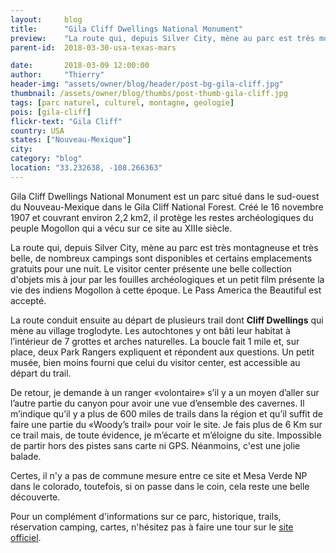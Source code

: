 ```yaml
---
layout:     blog
title:      "Gila Cliff Dwellings National Monument"
preview:    "La route qui, depuis Silver City, mène au parc est très montagneuse et très belle, de nombreux campings sont disponibles et certains emplacements..."
parent-id:  2018-03-30-usa-texas-mars

date:       2018-03-09 12:00:00
author:     "Thierry"
header-img: "assets/owner/blog/header/post-bg-gila-cliff.jpg"
thumbnail: /assets/owner/blog/thumbs/post-thumb-gila-cliff.jpg
tags: [parc naturel, culturel, montagne, geologie]
pois: [gila-cliff]
flickr-text: "Gila Cliff"
country: USA 
states: ["Nouveau-Mexique"]
city: 
category: "blog"
location: "33.232638, -108.266363"
---
```


Gila Cliff Dwellings National Monument est un parc situé dans le sud-ouest du Nouveau-Mexique dans le Gila Cliff National Forest. Créé le  16 novembre 1907 et couvrant environ 2,2 km2, il protège les restes archéologiques du peuple Mogollon qui a vécu sur ce site au XIIIe siècle.

La route qui, depuis Silver City, mène au parc est très montagneuse et très belle, de nombreux campings sont disponibles et certains emplacements gratuits pour une nuit. Le visitor center présente une belle collection d'objets mis à jour par les fouilles archéologiques et un petit film présente la vie des indiens Mogollon à cette époque. Le Pass America the Beautiful est accepté.

La route conduit ensuite au départ de plusieurs trail dont **Cliff Dwellings** qui mène au village troglodyte. Les autochtones y ont bâti leur habitat à l’intérieur de 7 grottes et arches naturelles. La boucle fait 1 mile et, sur place, deux Park Rangers expliquent et répondent aux questions. Un petit musée, bien moins fourni que celui du visitor center, est accessible au départ du trail.

De retour, je demande à un ranger «volontaire» s’il y a un moyen d’aller sur l’autre partie du canyon pour avoir une vue d’ensemble des cavernes. Il m’indique qu’il y a plus de 600 miles de trails dans la région et qu’il suffit de faire une partie du «Woody’s trail» pour voir le site. Je fais plus de 6 Km sur ce trail mais, de toute évidence, je m’écarte et m’éloigne du site. Impossible de partir hors des pistes sans carte ni GPS. Néanmoins, c'est une jolie balade. 

Certes, il n'y a pas de commune mesure entre ce site et Mesa Verde NP dans le colorado, toutefois, si on passe dans le coin, cela reste une belle découverte.

Pour un complément d'informations sur ce parc, historique, trails, réservation camping, cartes, n'hésitez pas à faire une tour sur le [site officiel](http://www.www.nps.gov/gicl/index.htm).
